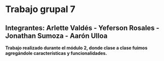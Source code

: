 # Trabajo grupal 7

## Integrantes: Arlette Valdés - Yeferson Rosales - Jonathan Sumoza - Aarón Ulloa

**Trabajo realizado durante el módulo 2, donde clase a clase fuimos agregándole características y funcionalidades.**
